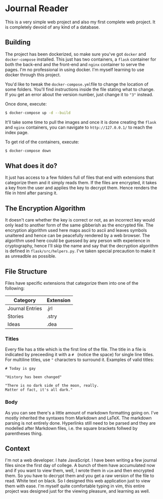 # Journal Reader
This is a very simple web project and also my first complete web project. It is
completely devoid of any kind of a database.

## Building
The project has been dockerized, so make sure you've got `docker` and
`docker-compose` installed. This just has two containers, a `flask` container
for both the back-end and the front-end and `nginx` container to serve the
pages. I'm no professional in using docker. I'm myself learning to use docker
through this project.

You'd like to tweak the `docker-compose.yml`file to change the location of some
folders. You'll find instructions inside the file stating what to change.
If you get an error about the version number, just change it to `"3"` instead.

Once done, execute:
```sh
$ docker-compose up -d --build
```
It'll take some time to pull the images and once it is done creating the `flask`
and `nginx` containers, you can navigate to `http://127.0.0.1/` to reach
the index page.

To get rid of the containers, execute:
```sh
$ docker-compose down
```

## What does it do?
It just has access to a few folders full of files that end with extensions that categorize them
and it simply reads them. If the files are encrypted, it takes a key from the
user and applies the key to decrypt them. Hence renders the file in html after
parsing it.


## The Encryption Algorithm
It doesn't care whether the key is correct or not, as an incorrect key would only
lead to another form of the same gibberish as the encrypted file. The encryption
algorithm used here maps ascii to ascii and leaves symbols unaltered and hence
can be peacefully rendered by a web browser. The algorithm used here could be
guessed by any person with experience in cryptography, hence I'll skip the name
and say that the decryption algorithm is defined in `flask/src/helpers.py`. I've
taken special precaution to make it as unreadble as possible.


## File Structure
Files have specific extensions that categorize them into one of the following:

Category | Extension
-------- | ---------
Journal Entries | .jrl
Stories | .stry
Ideas | .dea

### Titles
Every file has a title which is the first line of the file. The title in a file
is indicated by preceeding it with a `# ` (notice the space) for single line
titles. For multiline titles, use `"` characters to surround it.
Examples of valid titles:
```
# Today is gay
```
```
"History has been changed"
```
```
"There is no dark side of the moon, really.
Matter of fact, it's all dark."
```

### Body
As you can see there's a little amount of markdown formatting going on. I've
mostly inherited the syntaxes from Markdown and LaTeX. The markdown parsing is
not entirely done. Hyperlinks still need to be parsed and they are modelled
after Markdown files, i.e. the square brackets follwed by parentheses thing.

## Context
I'm not a web developer. I hate JavaScript. I have been writing a few journal
files since the first day of college. A bunch of them have accumulated now and
if you want to view them, well, I wrote them in `vim` and then encrypted them. So
you have to decrypt them and you get a raw version of the file to read. White
text on black. So I designed this web application just to view them with ease.
I'm myself quite comfortable typing in vim, this entire project was designed just
for the viewing pleasure, and learning as well.
